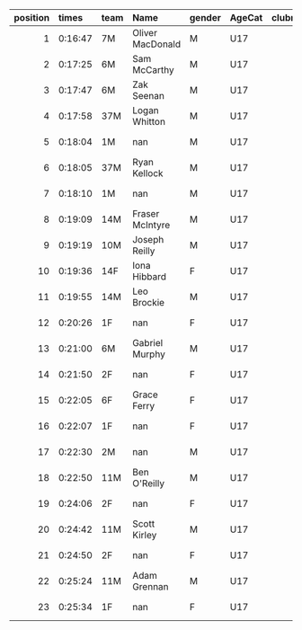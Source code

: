|   position | times   | team   | Name             | gender   | AgeCat   |   clubnumber | Club name            | Website                            |
|-----------:|:--------|:-------|:-----------------|:---------|:---------|-------------:|:---------------------|:-----------------------------------|
|          1 | 0:16:47 | 7M     | Oliver MacDonald | M        | U17      |            7 | Giffnock North AC    | https://www.giffnocknorth.co.uk/   |
|          2 | 0:17:25 | 6M     | Sam McCarthy     | M        | U17      |            6 | Cambuslang Harriers  | https://cambuslangharriers.org/    |
|          3 | 0:17:47 | 6M     | Zak Seenan       | M        | U17      |            6 | Cambuslang Harriers  | https://cambuslangharriers.org/    |
|          4 | 0:17:58 | 37M    | Logan Whitton    | M        | U17      |           37 | Law & District AAC   | http://www.lawaac.co.uk/           |
|          5 | 0:18:04 | 1M     | nan              | M        | U17      |            1 | East Kilbride AC     | http://www.ekac.org.uk/            |
|          6 | 0:18:05 | 37M    | Ryan Kellock     | M        | U17      |           37 | Law & District AAC   | http://www.lawaac.co.uk/           |
|          7 | 0:18:10 | 1M     | nan              | M        | U17      |            1 | East Kilbride AC     | http://www.ekac.org.uk/            |
|          8 | 0:19:09 | 14M    | Fraser McIntyre  | M        | U17      |           14 | Ayr Seaforth AC      | https://www.ayrseaforth.co.uk/     |
|          9 | 0:19:19 | 10M    | Joseph Reilly    | M        | U17      |           10 | Shettleston Harriers | http://shettlestonharriers.org.uk/ |
|         10 | 0:19:36 | 14F    | Iona Hibbard     | F        | U17      |           14 | Ayr Seaforth AC      | https://www.ayrseaforth.co.uk/     |
|         11 | 0:19:55 | 14M    | Leo Brockie      | M        | U17      |           14 | Ayr Seaforth AC      | https://www.ayrseaforth.co.uk/     |
|         12 | 0:20:26 | 1F     | nan              | F        | U17      |            1 | East Kilbride AC     | http://www.ekac.org.uk/            |
|         13 | 0:21:00 | 6M     | Gabriel Murphy   | M        | U17      |            6 | Cambuslang Harriers  | https://cambuslangharriers.org/    |
|         14 | 0:21:50 | 2F     | nan              | F        | U17      |            2 | Kilmarnock H&AC      | http://www.kilmarnockharriers.com/ |
|         15 | 0:22:05 | 6F     | Grace Ferry      | F        | U17      |            6 | Cambuslang Harriers  | https://cambuslangharriers.org/    |
|         16 | 0:22:07 | 1F     | nan              | F        | U17      |            1 | East Kilbride AC     | http://www.ekac.org.uk/            |
|         17 | 0:22:30 | 2M     | nan              | M        | U17      |            2 | Kilmarnock H&AC      | http://www.kilmarnockharriers.com/ |
|         18 | 0:22:50 | 11M    | Ben O'Reilly     | M        | U17      |           11 | Airdrie Harriers     | http://airdrieharriers.org/        |
|         19 | 0:24:06 | 2F     | nan              | F        | U17      |            2 | Kilmarnock H&AC      | http://www.kilmarnockharriers.com/ |
|         20 | 0:24:42 | 11M    | Scott Kirley     | M        | U17      |           11 | Airdrie Harriers     | http://airdrieharriers.org/        |
|         21 | 0:24:50 | 2F     | nan              | F        | U17      |            2 | Kilmarnock H&AC      | http://www.kilmarnockharriers.com/ |
|         22 | 0:25:24 | 11M    | Adam Grennan     | M        | U17      |           11 | Airdrie Harriers     | http://airdrieharriers.org/        |
|         23 | 0:25:34 | 1F     | nan              | F        | U17      |            1 | East Kilbride AC     | http://www.ekac.org.uk/            |
